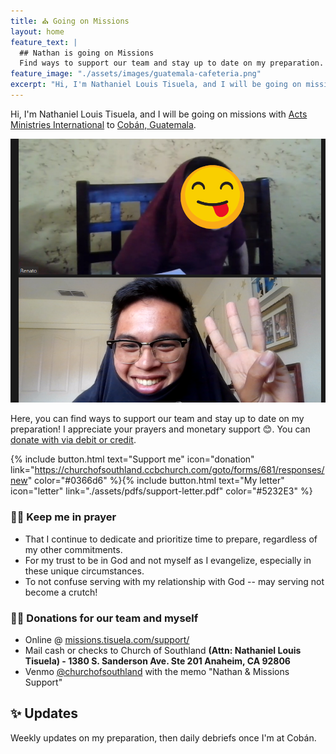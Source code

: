 ```yaml
---
title: ⛪ Going on Missions
layout: home
feature_text: |
  ## Nathan is going on Missions
  Find ways to support our team and stay up to date on my preparation.
feature_image: "./assets/images/guatemala-cafeteria.png"
excerpt: "Hi, I'm Nathaniel Louis Tisuela, and I will be going on missions with [Acts Ministries International](https://amichurches.com/) to Cobán, Guatemala."
---
```


Hi, I'm Nathaniel Louis Tisuela, and I will be going on missions with [Acts Ministries International](https://amichurches.com/) to [Cobán, Guatemala](https://www.amiiscoban.com/). 

![renato and i](/assets/images/renato-and-i.png)

Here, you can find ways to support our team and stay up to date on my preparation! I appreciate your prayers and monetary support 😊. You can [donate with via debit or credit](https://churchofsouthland.ccbchurch.com/goto/forms/681/responses/new). 

{% include button.html text="Support me" icon="donation" link="https://churchofsouthland.ccbchurch.com/goto/forms/681/responses/new" color="#0366d6" %}{% include button.html text="My letter" icon="letter" link="./assets/pdfs/support-letter.pdf" color="#5232E3" %}

### 🙏🏾 Keep me in prayer
* That I continue to dedicate and prioritize time to prepare, regardless of my other commitments.  
* For my trust to be in God and not myself as I evangelize, especially in these unique circumstances.  
* To not confuse serving with my relationship with God -- may serving not become a crutch!  

### 🤝🏾 Donations for our team and myself
* Online @ [missions.tisuela.com/support/](https://missions.tisuela.com/support/)   
* Mail cash or checks to Church of Southland **(Attn: Nathaniel Louis Tisuela) - 1380 S. Sanderson Ave. Ste 201 Anaheim, CA 92806**  
* Venmo [@churchofsouthland](https://venmo.com/) with the memo "Nathan & Missions Support"  

## ✨ Updates

Weekly updates on my preparation, then daily debriefs once I'm at Cobán.
